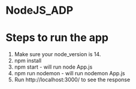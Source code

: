 # NodeJS_ADP

# Steps to run the app
1. Make sure your node_version is 14.
2. npm install
3. npm start - will run node App.js
4. npm run nodemon - will run nodemon App.js
5. Run http://localhost:3000/ to see the response